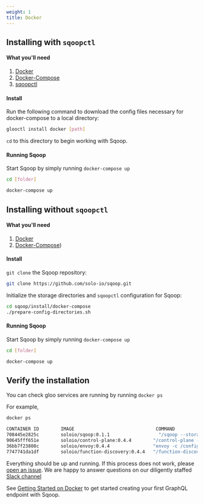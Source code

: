 ```yaml
---
weight: 1
title: Docker
---
```


## Installing with `sqoopctl`

#### What you'll need

 1. [Docker](https://www.docker.com/)
 1. [Docker-Compose](https://docs.docker.com/compose/)
 2. [sqoopctl](https://github.com/solo-io/sqoop/releases)

#### Install

 Run the following command to download the config files necessary for docker-compose to a local directory:

```bash
glooctl install docker [path]
```


`cd` to this directory to begin working with Sqoop.


#### Running Sqoop

Start Sqoop by simply running `docker-compose up`

```bash
cd [folder]

docker-compose up
```
## Installing without `sqoopctl`

#### What you'll need

 1. [Docker](https://www.docker.com/)
 1. [Docker-Compose](https://docs.docker.com/compose/))

#### Install

 `git clone` the Sqoop repository:
 
```bash
git clone https://github.com/solo-io/sqoop.git
``` 
 
 Initialize the storage directories and `sqoopctl` configuration for Sqoop:
 
```bash
cd sqoop/install/docker-compose
./prepare-config-directories.sh
```

#### Running Sqoop

Start Sqoop by simply running `docker-compose up`

```bash
cd [folder]

docker-compose up
```

## Verify the installation

You can check gloo services are running by running `docker ps`

For example,

```bash
docker ps

CONTAINER ID        IMAGE                              COMMAND                  CREATED             STATUS              PORTS                                              NAMES
708445e2825c        soloio/sqoop:0.1.1                  "/sqoop --storage.typ…"   7 seconds ago       Up 4 seconds        0.0.0.0:9090->9090/tcp                             docker-compose_sqoop_1
90645fff651e        soloio/control-plane:0.4.4        "/control-plane --st…"   31 hours ago        Up 5 seconds        0.0.0.0:8081->8081/tcp                             docker-compose_control-plane_1
36bb7f23808c        soloio/envoy:0.4.4                "envoy -c /config/en…"   31 hours ago        Up 6 seconds        0.0.0.0:8080->8080/tcp, 0.0.0.0:19000->19000/tcp   docker-compose_proxy_1
7747741da1df        soloio/function-discovery:0.4.4   "/function-discovery…"   31 hours ago        Up 6 seconds                                                           docker-compose_function-discovery_1```
```

Everything should be up and running. If this process does not work, please [open an issue](https://github.com/solo-io/gloo/issues/new). We are happy to answer questions on our diligently staffed [Slack channel](https://slack.solo.io)

See [Getting Started on Docker](../../getting_started/docker) to get started creating your first GraphQL endpoint with Sqoop.